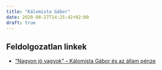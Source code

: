 ```yaml
---
title: "Kálomista Gábor"
date: 2020-08-27T14:25:42+02:00
draft: true
---
```


## Feldolgozatlan linkek

- [“Nagyon jó vagyok” – Kálomista Gábor és az állam pénze](https://atlatszo.hu/2013/03/07/nagyon-jo-vagyok-kalomista-gabor-es-az-allam-penze/)
